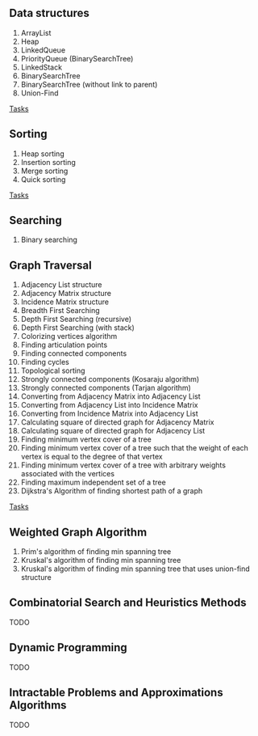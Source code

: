 ## Data structures
1. ArrayList
2. Heap
3. LinkedQueue
4. PriorityQueue (BinarySearchTree)
5. LinkedStack
6. BinarySearchTree
7. BinarySearchTree (without link to parent)
8. Union-Find

[Tasks](https://github.com/badprogrammist/algorithms/tree/master/src/main/java/ru/ildar/algorithm/datastructure/tasks)
 
## Sorting
1. Heap sorting
2. Insertion sorting
3. Merge sorting
4. Quick sorting

[Tasks](https://github.com/badprogrammist/algorithms/tree/master/src/main/java/ru/ildar/algorithm/sort/tasks)

## Searching
1. Binary searching

## Graph Traversal
1. Adjacency List structure
2. Adjacency Matrix structure
3. Incidence Matrix structure
4. Breadth First Searching
5. Depth First Searching (recursive)
6. Depth First Searching (with stack)
7. Colorizing vertices algorithm
8. Finding articulation points
9. Finding connected components
10. Finding cycles
11. Topological sorting
12. Strongly connected components (Kosaraju algorithm)
13. Strongly connected components (Tarjan algorithm)
14. Converting from Adjacency Matrix into Adjacency List
15. Converting from Adjacency List into Incidence Matrix
16. Converting from Incidence Matrix into Adjacency List
17. Calculating square of directed graph for Adjacency Matrix
18. Calculating square of directed graph for Adjacency List
19. Finding minimum vertex cover of a tree
20. Finding minimum vertex cover of a tree such that the weight of each vertex is equal to the degree of that vertex
21. Finding minimum vertex cover of a tree with arbitrary weights associated with the vertices
22. Finding maximum independent set of a tree
23. Dijkstra's Algorithm of finding shortest path of a graph

[Tasks](https://github.com/badprogrammist/algorithms/tree/master/src/main/java/ru/ildar/algorithm/graph/tasks)

## Weighted Graph Algorithm
1. Prim's algorithm of finding min spanning tree
2. Kruskal's algorithm of finding min spanning tree
3. Kruskal's algorithm of finding min spanning tree that uses union-find structure

## Combinatorial Search and Heuristics Methods
TODO

## Dynamic Programming
TODO

## Intractable Problems and Approximations Algorithms
TODO